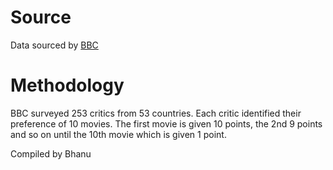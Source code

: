 
Source
=======
Data sourced by [BBC](http://www.bbc.com/culture/story/20170821-the-100-greatest-comedies-of-all-time-who-voted)

Methodology
=======
BBC surveyed 253 critics from 53 countries. Each critic identified their preference of 10 movies. The first movie is given 10 points, the 2nd 9 points and so on until the 10th movie which is given 1 point.

Compiled by Bhanu

